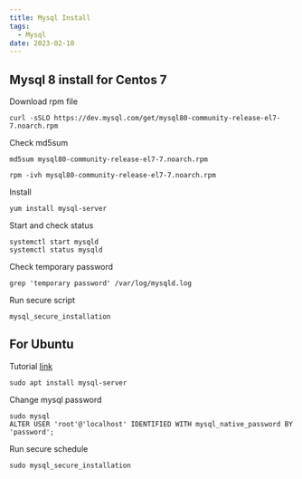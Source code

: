 ```yaml
---
title: Mysql Install
tags:
  - Mysql
date: 2023-02-10
---
```


## Mysql 8 install for Centos 7

<!-- more -->

Download rpm file
```
curl -sSLO https://dev.mysql.com/get/mysql80-community-release-el7-7.noarch.rpm
```

Check md5sum
```
md5sum mysql80-community-release-el7-7.noarch.rpm
```

```
rpm -ivh mysql80-community-release-el7-7.noarch.rpm
```

Install
```
yum install mysql-server
```

Start and check status
```
systemctl start mysqld
systemctl status mysqld
```

Check temporary password
```
grep 'temporary password' /var/log/mysqld.log
```

Run secure script
```
mysql_secure_installation
```

## For Ubuntu
Tutorial [link](https://www.digitalocean.com/community/tutorials/how-to-install-mysql-on-ubuntu-20-04)


```
sudo apt install mysql-server
```

Change mysql password
```
sudo mysql
ALTER USER 'root'@'localhost' IDENTIFIED WITH mysql_native_password BY 'password';
```

Run secure schedule
```
sudo mysql_secure_installation
```



